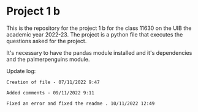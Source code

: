 # Project 1 b
This is the repository for the project 1 b for the class 11630 on the UIB the academic year 2022-23.
The project is a python file that executes the questions asked for the project.

It's necessary to have the pandas module installed and it's dependencies and the palmerpenguins module.

Update log:

	Creation of file - 07/11/2022 9:47
	
	Added comments - 09/11/2022 9:11

	Fixed an error and fixed the readme . 10/11/2022 12:49